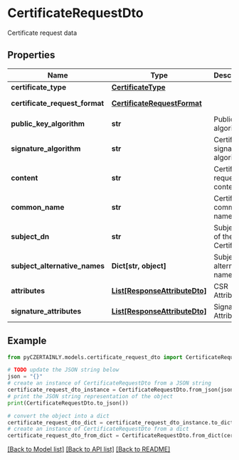 # CertificateRequestDto

Certificate request data

## Properties

Name | Type | Description | Notes
------------ | ------------- | ------------- | -------------
**certificate_type** | [**CertificateType**](CertificateType.md) |  | [optional] 
**certificate_request_format** | [**CertificateRequestFormat**](CertificateRequestFormat.md) |  | [optional] [default to CertificateRequestFormat.PKCS10]
**public_key_algorithm** | **str** | Public key algorithm | 
**signature_algorithm** | **str** | Certificate signature algorithm | 
**content** | **str** | Certificate request content | 
**common_name** | **str** | Certificate common name | 
**subject_dn** | **str** | Subject DN of the Certificate | 
**subject_alternative_names** | **Dict[str, object]** | Subject alternative names | [optional] 
**attributes** | [**List[ResponseAttributeDto]**](ResponseAttributeDto.md) | CSR Attributes | [optional] 
**signature_attributes** | [**List[ResponseAttributeDto]**](ResponseAttributeDto.md) | Signature Attributes | [optional] 

## Example

```python
from pyCZERTAINLY.models.certificate_request_dto import CertificateRequestDto

# TODO update the JSON string below
json = "{}"
# create an instance of CertificateRequestDto from a JSON string
certificate_request_dto_instance = CertificateRequestDto.from_json(json)
# print the JSON string representation of the object
print(CertificateRequestDto.to_json())

# convert the object into a dict
certificate_request_dto_dict = certificate_request_dto_instance.to_dict()
# create an instance of CertificateRequestDto from a dict
certificate_request_dto_from_dict = CertificateRequestDto.from_dict(certificate_request_dto_dict)
```
[[Back to Model list]](../README.md#documentation-for-models) [[Back to API list]](../README.md#documentation-for-api-endpoints) [[Back to README]](../README.md)


